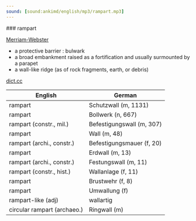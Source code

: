 ```yaml
---
sound: [sound:ankimd/english/mp3/rampart.mp3]
---
```


\### rampart

[Merriam-Webster](https://www.merriam-webster.com/dictionary/rampart)

- a protective barrier : bulwark
- a broad embankment raised as a fortification and usually surmounted by a parapet
- a wall-like ridge (as of rock fragments, earth, or debris)

[dict.cc](https://www.dict.cc/rampart)

| English        | German       |
| -------------- | ------------ |
| rampart | Schutzwall (m, 1131) |
| rampart | Bollwerk (n, 667) |
| rampart (constr., mil.) | Befestigungswall (m, 307) |
| rampart | Wall (m, 48) |
| rampart (archi., constr.) | Befestigungsmauer (f, 20) |
| rampart | Erdwall (m, 13) |
| rampart (archi., constr.) | Festungswall (m, 11) |
| rampart (constr., hist.) | Wallanlage (f, 11) |
| rampart | Brustwehr (f, 8) |
| rampart | Umwallung (f) |
| rampart-like (adj) | wallartig |
| circular rampart (archaeo.) | Ringwall (m) |
